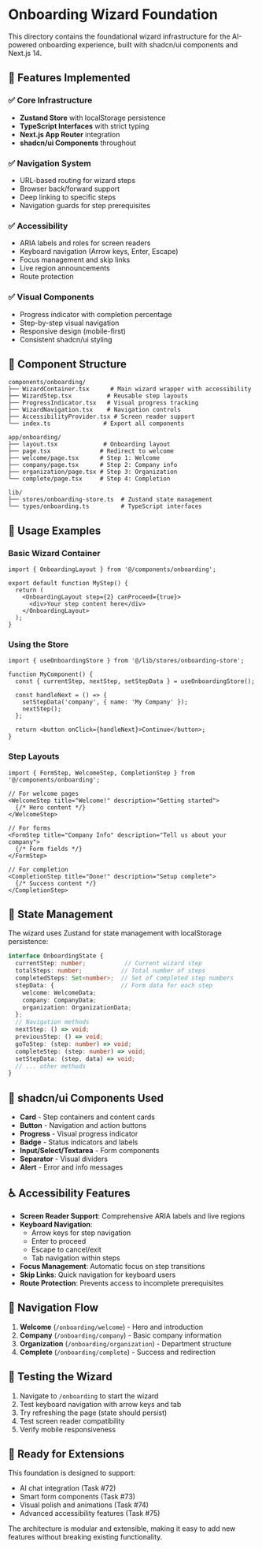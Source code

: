 # Onboarding Wizard Foundation

This directory contains the foundational wizard infrastructure for the AI-powered onboarding experience, built with shadcn/ui components and Next.js 14.

## 🎯 Features Implemented

### ✅ Core Infrastructure
- **Zustand Store** with localStorage persistence
- **TypeScript Interfaces** with strict typing
- **Next.js App Router** integration
- **shadcn/ui Components** throughout

### ✅ Navigation System
- URL-based routing for wizard steps
- Browser back/forward support
- Deep linking to specific steps
- Navigation guards for step prerequisites

### ✅ Accessibility
- ARIA labels and roles for screen readers
- Keyboard navigation (Arrow keys, Enter, Escape)
- Focus management and skip links
- Live region announcements
- Route protection

### ✅ Visual Components
- Progress indicator with completion percentage
- Step-by-step visual navigation
- Responsive design (mobile-first)
- Consistent shadcn/ui styling

## 📁 Component Structure

```
components/onboarding/
├── WizardContainer.tsx      # Main wizard wrapper with accessibility
├── WizardStep.tsx          # Reusable step layouts
├── ProgressIndicator.tsx   # Visual progress tracking
├── WizardNavigation.tsx    # Navigation controls
├── AccessibilityProvider.tsx # Screen reader support
└── index.ts               # Export all components

app/onboarding/
├── layout.tsx             # Onboarding layout
├── page.tsx              # Redirect to welcome
├── welcome/page.tsx      # Step 1: Welcome
├── company/page.tsx      # Step 2: Company info
├── organization/page.tsx # Step 3: Organization
└── complete/page.tsx     # Step 4: Completion

lib/
├── stores/onboarding-store.ts  # Zustand state management
└── types/onboarding.ts         # TypeScript interfaces
```

## 🚀 Usage Examples

### Basic Wizard Container
```tsx
import { OnboardingLayout } from '@/components/onboarding';

export default function MyStep() {
  return (
    <OnboardingLayout step={2} canProceed={true}>
      <div>Your step content here</div>
    </OnboardingLayout>
  );
}
```

### Using the Store
```tsx
import { useOnboardingStore } from '@/lib/stores/onboarding-store';

function MyComponent() {
  const { currentStep, nextStep, setStepData } = useOnboardingStore();

  const handleNext = () => {
    setStepData('company', { name: 'My Company' });
    nextStep();
  };

  return <button onClick={handleNext}>Continue</button>;
}
```

### Step Layouts
```tsx
import { FormStep, WelcomeStep, CompletionStep } from '@/components/onboarding';

// For welcome pages
<WelcomeStep title="Welcome!" description="Getting started">
  {/* Hero content */}
</WelcomeStep>

// For forms
<FormStep title="Company Info" description="Tell us about your company">
  {/* Form fields */}
</FormStep>

// For completion
<CompletionStep title="Done!" description="Setup complete">
  {/* Success content */}
</CompletionStep>
```

## 🔧 State Management

The wizard uses Zustand for state management with localStorage persistence:

```typescript
interface OnboardingState {
  currentStep: number;           // Current wizard step
  totalSteps: number;           // Total number of steps
  completedSteps: Set<number>;  // Set of completed step numbers
  stepData: {                   // Form data for each step
    welcome: WelcomeData;
    company: CompanyData;
    organization: OrganizationData;
  };
  // Navigation methods
  nextStep: () => void;
  previousStep: () => void;
  goToStep: (step: number) => void;
  completeStep: (step: number) => void;
  setStepData: (step, data) => void;
  // ... other methods
}
```

## 🎨 shadcn/ui Components Used

- **Card** - Step containers and content cards
- **Button** - Navigation and action buttons
- **Progress** - Visual progress indicator
- **Badge** - Status indicators and labels
- **Input/Select/Textarea** - Form components
- **Separator** - Visual dividers
- **Alert** - Error and info messages

## ♿ Accessibility Features

- **Screen Reader Support**: Comprehensive ARIA labels and live regions
- **Keyboard Navigation**:
  - Arrow keys for step navigation
  - Enter to proceed
  - Escape to cancel/exit
  - Tab navigation within steps
- **Focus Management**: Automatic focus on step transitions
- **Skip Links**: Quick navigation for keyboard users
- **Route Protection**: Prevents access to incomplete prerequisites

## 🔄 Navigation Flow

1. **Welcome** (`/onboarding/welcome`) - Hero and introduction
2. **Company** (`/onboarding/company`) - Basic company information
3. **Organization** (`/onboarding/organization`) - Department structure
4. **Complete** (`/onboarding/complete`) - Success and redirection

## 🧪 Testing the Wizard

1. Navigate to `/onboarding` to start the wizard
2. Test keyboard navigation with arrow keys and tab
3. Try refreshing the page (state should persist)
4. Test screen reader compatibility
5. Verify mobile responsiveness

## 🔮 Ready for Extensions

This foundation is designed to support:
- AI chat integration (Task #72)
- Smart form components (Task #73)
- Visual polish and animations (Task #74)
- Advanced accessibility features (Task #75)

The architecture is modular and extensible, making it easy to add new features without breaking existing functionality.